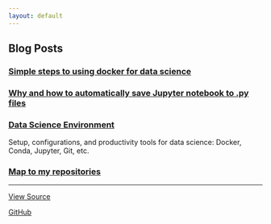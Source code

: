 ```yaml
---
layout: default
---
```


## Blog Posts
### [Simple steps to using docker for data science](ds_docker.md)
### [Why and how to automatically save Jupyter notebook to .py files](jupyter_autosave.md)
### [Data Science Environment](https://yang-zhang.github.io/ds-env)
Setup, configurations, and productivity tools for data science: Docker, Conda, Jupyter, Git, etc.

<!---
## Repositories

### [Data Sciencne Utility Functions](https://yang-zhang.github.io/ds-utils/)
Data science utility functions in Python. 

### [Data Science Math](https://yang-zhang.github.io/ds-math/)
Tutorials, demos, and experiments on math problems in Data Science (probability, linear algebra, machine Learning, statistics, optimization, etc.)

### [Code Data Science](https://github.com/yang-zhang/code-data-science/)
Tutorials, demos, and tests on using software to solve data science problems.

### [Kaggle](https://github.com/yang-zhang/kaggle)
Kaggle code.
-->
### [Map to my repositories](map.md)

---
[View Source](https://github.com/yang-zhang/yang-zhang.github.io/index.md)

[GitHub](https://github.com/yang-zhang)
